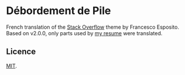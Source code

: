 # Débordement de Pile

French translation of the [Stack Overflow](https://github.com/phoinixi/jsonresume-theme-stackoverflow) theme by Francesco Esposito. Based on v2.0.0, only parts used by [my resume](https://github.com/bpesquet/resume) were translated.

## Licence

[MIT](http://opensource.org/licenses/mit-license.php).
